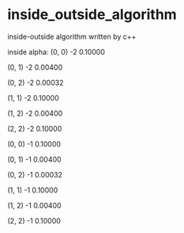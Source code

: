 # inside_outside_algorithm
inside-outside algorithm written by c++

inside alpha:
(0, 0) -2 0.10000

(0, 1) -2 0.00400

(0, 2) -2 0.00032

(1, 1) -2 0.10000

(1, 2) -2 0.00400

(2, 2) -2 0.10000

(0, 0) -1 0.10000

(0, 1) -1 0.00400

(0, 2) -1 0.00032

(1, 1) -1 0.10000

(1, 2) -1 0.00400

(2, 2) -1 0.10000

